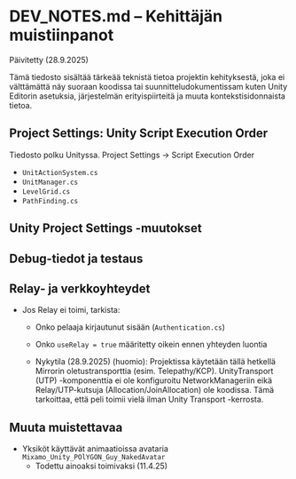# DEV_NOTES.md – Kehittäjän muistiinpanot
Päivitetty (28.9.2025)

Tämä tiedosto sisältää tärkeää teknistä tietoa projektin kehityksestä, joka ei välttämättä näy suoraan koodissa tai suunnitteludokumentissam kuten Unity Editorin asetuksia, järjestelmän erityispiirteitä ja muuta kontekstisidonnaista tietoa.

## Project Settings: Unity Script Execution Order
Tiedosto polku Unityssa. Project Settings -> Script Execution Order
- `UnitActionSystem.cs`
- `UnitManager.cs`
- `LevelGrid.cs`
- `PathFinding.cs`

## Unity Project Settings -muutokset


## Debug-tiedot ja testaus


## Relay- ja verkkoyhteydet
- Jos Relay ei toimi, tarkista:
  - Onko pelaaja kirjautunut sisään (`Authentication.cs`)
  - Onko `useRelay = true` määritetty oikein ennen yhteyden luontia

  - Nykytila (28.9.2025) (huomio): Projektissa käytetään tällä hetkellä Mirrorin oletustransporttia (esim. Telepathy/KCP). UnityTransport (UTP) -komponenttia ei ole konfiguroitu NetworkManageriin eikä Relay/UTP-kutsuja (Allocation/JoinAllocation) ole koodissa. Tämä tarkoittaa, että peli toimii vielä ilman Unity Transport -kerrosta.

## Muuta muistettavaa
- Yksiköt käyttävät animaatioissa avataria `Mixamo_Unity_POlYGON_Guy_NakedAvatar`
  - Todettu ainoaksi toimivaksi (11.4.25)